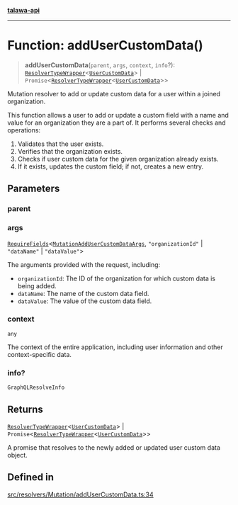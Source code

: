 [**talawa-api**](../../../../README.md)

***

# Function: addUserCustomData()

> **addUserCustomData**(`parent`, `args`, `context`, `info`?): [`ResolverTypeWrapper`](../../../../types/generatedGraphQLTypes/type-aliases/ResolverTypeWrapper.md)\<[`UserCustomData`](../../../../types/generatedGraphQLTypes/type-aliases/UserCustomData.md)\> \| `Promise`\<[`ResolverTypeWrapper`](../../../../types/generatedGraphQLTypes/type-aliases/ResolverTypeWrapper.md)\<[`UserCustomData`](../../../../types/generatedGraphQLTypes/type-aliases/UserCustomData.md)\>\>

Mutation resolver to add or update custom data for a user within a joined organization.

This function allows a user to add or update a custom field with a name and value for an organization
they are a part of. It performs several checks and operations:

1. Validates that the user exists.
2. Verifies that the organization exists.
3. Checks if user custom data for the given organization already exists.
4. If it exists, updates the custom field; if not, creates a new entry.

## Parameters

### parent

### args

[`RequireFields`](../../../../types/generatedGraphQLTypes/type-aliases/RequireFields.md)\<[`MutationAddUserCustomDataArgs`](../../../../types/generatedGraphQLTypes/type-aliases/MutationAddUserCustomDataArgs.md), `"organizationId"` \| `"dataName"` \| `"dataValue"`\>

The arguments provided with the request, including:
  - `organizationId`: The ID of the organization for which custom data is being added.
  - `dataName`: The name of the custom data field.
  - `dataValue`: The value of the custom data field.

### context

`any`

The context of the entire application, including user information and other context-specific data.

### info?

`GraphQLResolveInfo`

## Returns

[`ResolverTypeWrapper`](../../../../types/generatedGraphQLTypes/type-aliases/ResolverTypeWrapper.md)\<[`UserCustomData`](../../../../types/generatedGraphQLTypes/type-aliases/UserCustomData.md)\> \| `Promise`\<[`ResolverTypeWrapper`](../../../../types/generatedGraphQLTypes/type-aliases/ResolverTypeWrapper.md)\<[`UserCustomData`](../../../../types/generatedGraphQLTypes/type-aliases/UserCustomData.md)\>\>

A promise that resolves to the newly added or updated user custom data object.

## Defined in

[src/resolvers/Mutation/addUserCustomData.ts:34](https://github.com/Suyash878/talawa-api/blob/095e6964ce2a06c1c30d1acf81b6162203f1db91/src/resolvers/Mutation/addUserCustomData.ts#L34)
